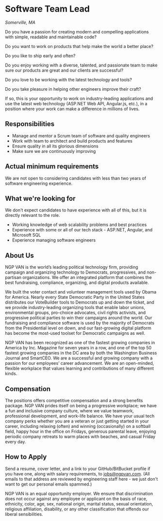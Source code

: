Software Team Lead
================
*Somerville, MA*

Do you have a passion for creating modern and compelling applications with simple, readable and maintainable code?

Do you want to work on products that help make the world a better place?

Do you like to ship early and often?

Do you enjoy working with a diverse, talented, and passionate team to make sure our products are great and our clients are successful?

Do you love to be working with the latest technology and tools?

Do you take pleasure in helping other engineers improve their craft?

If so, this is your opportunity to work on industry-leading applications and use the latest web technology (ASP.NET Web API, Angular.js, etc.), in a position where your work can make a difference in millions of lives.

Responsibilities
----------------

* Manage and mentor a Scrum team of software and quality engineers
* Work with team to architect and build products and features
* Ensure quality in all its glorious dimensions
* Make sure we are continuously improving

Actual minimum requirements
---------------------------

We are not open to considering candidates with less than two years of software engineering experience.

What we're looking for
----------------------

We don't expect candidates to have experience with all of this, but it is directly relevant to the role.

* Working knowledge of web scalability problems and best practices
* Experience with some or all of our tech stack - ASP.NET, Angular, and Microsoft SQL
* Experience managing software engineers

About Us
--------

NGP VAN is the world’s leading political technology firm, providing campaign and organizing technology to Democrats, progressives, and non-partisan organizations. We offer an integrated platform that combines the best fundraising, compliance, organizing, and digital products available.

We built the voter contact and volunteer management tools used by Obama for America. Nearly every State Democratic Party in the United States distributes our VoteBuilder tools to Democrats up and down the ticket, and we provide industry-leading organizing tools that enable labor unions, environmental groups, pro-choice advocates, civil rights activists, and progressive political parties to win their campaigns around the world. Our fundraising and compliance software is used by the majority of Democrats from the Presidential level on down, and our fast-growing digital platform has become the most-used toolset for Democratic campaigns as well.

NGP VAN has been recognized as one of the fastest growing companies in America by Inc. Magazine for seven years in a row, and one of the top 50 fastest growing companies in the DC area by both the Washington Business Journal and SmartCEO. We are a successful and growing company with a passion for our employees’ career advancement. We are an open-minded, flexible workplace that values learning and contributions of many different kinds.

Compensation
------------

The positions offers competitive compensation and a strong benefits package. NGP VAN prides itself on being a progressive workplace; we have a fun and inclusive company culture, where we value teamwork, professional development, and work-life balance. We have your usual tech company perks whether you are a veteran or just getting started in your career, including relaxing (often) and winning (occasionally) on a softball field, happy hour in the office on Fridays, generous parental leave, enjoying periodic company retreats to warm places with beaches, and casual Friday every day.

How to Apply
------------

Send a resume, cover letter, and a link to your GitHub/BitBucket profile if you have one, along with salary requirements, to jobs@ngpvan.com.  (All emails to that address are reviewed by engineering staff here - we just don't want to get our personal emails spammed.)

NGP VAN is an equal opportunity employer. We ensure that discrimination does not occur against any employee or applicant on the basis of race, ethnicity, color, age, sex, national origin, marital status, sexual orientation, religious affiliation, disability, or any other classification that offends our liberal sensibilities.
